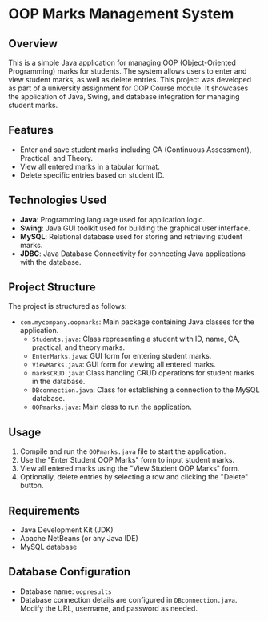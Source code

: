 # OOP Marks Management System 

## Overview
This is a simple Java application for managing OOP (Object-Oriented Programming) marks for students. The system allows users to enter and view student marks, as well as delete entries.
This project was developed as part of a university assignment for OOP Course module. It showcases the application of Java, Swing, and database integration for managing student marks.

## Features
- Enter and save student marks including CA (Continuous Assessment), Practical, and Theory.
- View all entered marks in a tabular format.
- Delete specific entries based on student ID.

## Technologies Used
- **Java**: Programming language used for application logic.
- **Swing**: Java GUI toolkit used for building the graphical user interface.
- **MySQL**: Relational database used for storing and retrieving student marks.
- **JDBC**: Java Database Connectivity for connecting Java applications with the database.

## Project Structure
The project is structured as follows:
- `com.mycompany.oopmarks`: Main package containing Java classes for the application.
  - `Students.java`: Class representing a student with ID, name, CA, practical, and theory marks.
  - `EnterMarks.java`: GUI form for entering student marks.
  - `ViewMarks.java`: GUI form for viewing all entered marks.
  - `marksCRUD.java`: Class handling CRUD operations for student marks in the database.
  - `DBconnection.java`: Class for establishing a connection to the MySQL database.
  - `OOPmarks.java`: Main class to run the application.

## Usage
1. Compile and run the `OOPmarks.java` file to start the application.
2. Use the "Enter Student OOP Marks" form to input student marks.
3. View all entered marks using the "View Student OOP Marks" form.
4. Optionally, delete entries by selecting a row and clicking the "Delete" button.

## Requirements
- Java Development Kit (JDK)
- Apache NetBeans (or any Java IDE)
- MySQL database

## Database Configuration
- Database name: `oopresults`
- Database connection details are configured in `DBconnection.java`. Modify the URL, username, and password as needed.
